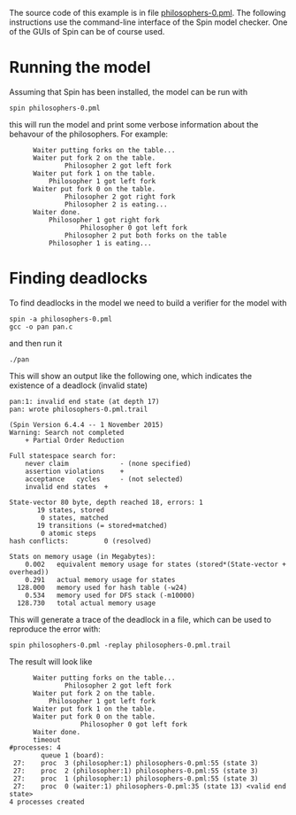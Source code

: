 The source code of this example is in file [philosophers-0.pml](philosophers-0.pml). The following instructions use the command-line interface of the Spin model checker. One of the GUIs of Spin can be of course used.

# Running the model
Assuming that Spin has been installed, the model can be run with

```
spin philosophers-0.pml
```

this will run the model and print some verbose information about the behavour of the philosophers. For example:

```
      Waiter putting forks on the table...
      Waiter put fork 2 on the table.
              Philosopher 2 got left fork
      Waiter put fork 1 on the table.
          Philosopher 1 got left fork
      Waiter put fork 0 on the table.
              Philosopher 2 got right fork
              Philosopher 2 is eating...
      Waiter done.
          Philosopher 1 got right fork
                  Philosopher 0 got left fork
              Philosopher 2 put both forks on the table
          Philosopher 1 is eating...
```

# Finding deadlocks
To find deadlocks in the model we need to build a verifier for the model with

```
spin -a philosophers-0.pml
gcc -o pan pan.c
```

and then run it 

```
./pan
```

This will show an output like the following one, which indicates the existence of a deadlock (invalid state)

```
pan:1: invalid end state (at depth 17)
pan: wrote philosophers-0.pml.trail

(Spin Version 6.4.4 -- 1 November 2015)
Warning: Search not completed
	+ Partial Order Reduction

Full statespace search for:
	never claim         	- (none specified)
	assertion violations	+
	acceptance   cycles 	- (not selected)
	invalid end states	+

State-vector 80 byte, depth reached 18, errors: 1
       19 states, stored
        0 states, matched
       19 transitions (= stored+matched)
        0 atomic steps
hash conflicts:         0 (resolved)

Stats on memory usage (in Megabytes):
    0.002	equivalent memory usage for states (stored*(State-vector + overhead))
    0.291	actual memory usage for states
  128.000	memory used for hash table (-w24)
    0.534	memory used for DFS stack (-m10000)
  128.730	total actual memory usage
```
This will generate a trace of the deadlock in a file, which can be used to reproduce the error with:

```
spin philosophers-0.pml -replay philosophers-0.pml.trail 
```
The result will look like

```
      Waiter putting forks on the table...
              Philosopher 2 got left fork
      Waiter put fork 2 on the table.
          Philosopher 1 got left fork
      Waiter put fork 1 on the table.
      Waiter put fork 0 on the table.
                  Philosopher 0 got left fork
      Waiter done.
      timeout
#processes: 4
		queue 1 (board): 
 27:	proc  3 (philosopher:1) philosophers-0.pml:55 (state 3)
 27:	proc  2 (philosopher:1) philosophers-0.pml:55 (state 3)
 27:	proc  1 (philosopher:1) philosophers-0.pml:55 (state 3)
 27:	proc  0 (waiter:1) philosophers-0.pml:35 (state 13) <valid end state>
4 processes created
```


